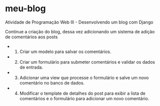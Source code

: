 # meu-blog

Atividade de Programação Web III - Desenvolvendo um blog com Django 

Continue a criação do blog, dessa vez adicionando um sistema de adição de comentários aos posts

- 1. Criar um modelo para salvar os comentários. 
- 2. Criar um formulário para submeter comentários e validar os dados de entrada. 
- 3. Adicionar uma view que processe o formulário e salve um novo comentário no banco de dados.
- 4. Modificar o template de detalhes do post para exibir a lista de comentários e o formulário para adicionar um novo comentário.

